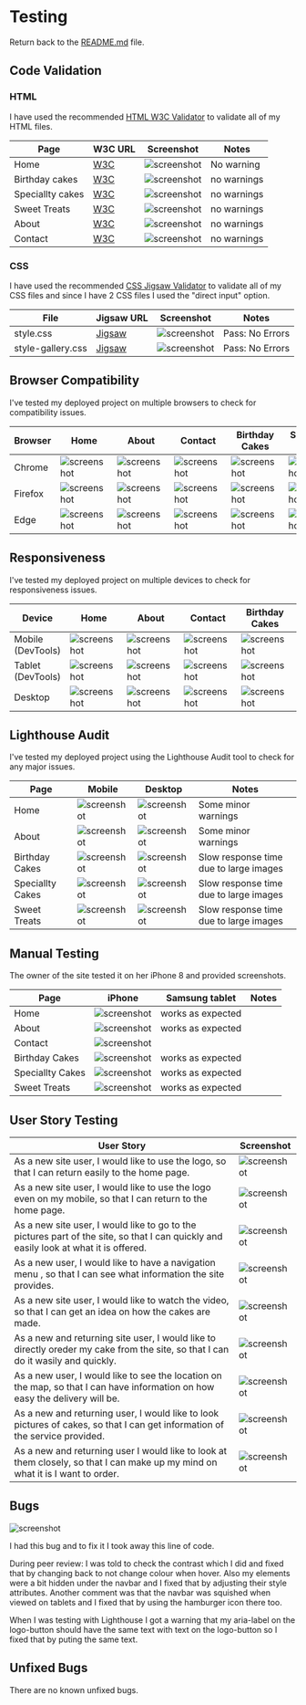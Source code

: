 # Testing

Return back to the [README.md](README.md) file.

## Code Validation

### HTML

I have used the recommended [HTML W3C Validator](https://validator.w3.org) to validate all of my HTML files.


| Page | W3C URL | Screenshot | Notes |
| --- | --- | --- | --- |
| Home | [W3C](https://validator.w3.org/nu/?doc=https%3A%2F%2FEfthymiaKakoulidou.github.io%2Fcakes-by-kg%2Findex.html) | ![screenshot](documentation/html-validation-home.JPG) | No warning |
| Birthday cakes | [W3C](https://validator.w3.org/nu/?doc=https%3A%2F%2FEfthymiaKakoulidou.github.io%2Fcakes-by-kg%2Fbirthday-cakes.html) | ![screenshot](documentation/html-validation-birthday-cakes.JPG) | no warnings|
| Speciallty cakes | [W3C](https://validator.w3.org/nu/?doc=https%3A%2F%2FEfthymiaKakoulidou.github.io%2Fcakes-by-kg%2Fspeciallty-cakes.html) | ![screenshot](documentation/html-validation-birthday-cakes.JPG) | no warnings|
| Sweet Treats | [W3C](https://validator.w3.org/nu/?doc=https%3A%2F%2FEfthymiaKakoulidou.github.io%2Fcakes-by-kg%2Fsweet-treats.html) | ![screenshot](documentation/html-validation-birthday-cakes.JPG) | no warnings|
| About | [W3C](https://validator.w3.org/nu/?doc=https%3A%2F%2FEfthymiaKakoulidou.github.io%2Fcakes-by-kg%2Fabout.html) | ![screenshot](documentation/html-validation-birthday-cakes.JPG) | no warnings|
| Contact | [W3C](https://validator.w3.org/nu/?doc=https%3A%2F%2FEfthymiaKakoulidou.github.io%2Fcakes-by-kg%2Fcontact.html) | ![screenshot](documentation/html-validation-contact.JPG) | no warnings |

### CSS

I have used the recommended [CSS Jigsaw Validator](https://jigsaw.w3.org/css-validator) to validate all of my CSS files and since I have 2 CSS files I used the "direct input" option.

| File | Jigsaw URL | Screenshot | Notes |
| --- | --- | --- | --- |
| style.css | [Jigsaw](https://jigsaw.w3.org/css-validator/validator?uri=https%3A%2F%2FEfthymiaKakoulidou.github.io%2Fcakes-by-kg) | ![screenshot](documentation/css-validation-style.JPG) | Pass: No Errors |
| style-gallery.css | [Jigsaw](https://jigsaw.w3.org/css-validator/validator?uri=https%3A%2F%2FEfthymiaKakoulidou.github.io%2Fcakes-by-kg) | ![screenshot](documentation/css-validation-style.JPG) | Pass: No Errors |


## Browser Compatibility

I've tested my deployed project on multiple browsers to check for compatibility issues.

| Browser | Home | About | Contact | Birthday Cakes | Speciallty Cakes | Sweet Treats |
| --- | --- | --- | --- | --- | --- | --- |
| Chrome | ![screenshot](documentation/browser-chrome-home.JPG) | ![screenshot](documentation/browser-chrome-about.JPG) | ![screenshot](documentation/browser-chrome-contact.JPG) | ![screenshot](documentation/browser-chrome-birthday-cakes.JPG)| ![screenshot](documentation/browser-chrome-speciallty-cakes.JPG) | ![screenshot](documentation/browser-chrome-sweet-treats.JPG) | Works as expected |
| Firefox | ![screenshot](documentation/browser-firefox-home.JPG) | ![screenshot](documentation/browser-firefox-about.JPG) | ![screenshot](documentation/browser-firefox-contact.JPG) | ![screenshot](documentation/browser-firefox-birthday-cakes.JPG) | ![screenshot](documentation/browser-firefox-speciallty-cakes.JPG) | ![screenshot](documentation/browser-firefox-sweet-treats.JPG) | Works as expected |
| Edge | ![screenshot](documentation/browser-edge-home.JPG) | ![screenshot](documentation/browser-edge-about.JPG) | ![screenshot](documentation/browser-edge-contact.JPG) | ![screenshot](documentation/browser-edge-birthday-cakes.JPG) | ![screenshot](documentation/browser-edge-speciallty-cakes.JPG) | ![screenshot](documentation/browser-edge-sweet-treats.JPG) | Works as expected |


## Responsiveness

I've tested my deployed project on multiple devices to check for responsiveness issues.

| Device | Home | About | Contact | Birthday Cakes | Speciallty Cakes | Sweet Treats |
| --- | --- | --- | --- | --- | --- | --- |
| Mobile (DevTools) | ![screenshot](documentation/responsive-mobile-home.JPG) | ![screenshot](documentation/responsive-mobile-about.JPG) | ![screenshot](documentation/responsive-mobile-contact.JPG) | ![screenshot](documentation/responsive-mobile-birthday-cakes.JPG) | ![screenshot](documentation/responsive-mobile-speciallty-cakes.JPG) | ![screenshot](documentation/responsive-mobile-sweet-treats.JPG) | Works as expected |
| Tablet (DevTools) | ![screenshot](documentation/responsive-tablet-home.JPG) | ![screenshot](documentation/responsive-tablet-about.JPG) | ![screenshot](documentation/responsive-tablet-contact.JPG) | ![screenshot](documentation/responsive-tablet-birthday-cakes.JPG) | ![screenshot](documentation/responsive-tablet-speciallty-cakes.JPG) | ![screenshot](documentation/responsive-tablet-sweet-treats.JPG) | Works as expected |
| Desktop | ![screenshot](documentation/responsive-desktop-home.JPG) | ![screenshot](documentation/responsive-desktop-about.JPG) | ![screenshot](documentation/responsive-desktop-contact.JPG) | ![screenshot](documentation/responsive-desktop-birthday-cakes.JPG) | ![screenshot](documentation/responsive-desktop-speciallty-cakes.JPG) | ![screenshot](documentation/responsive-desktop-sweet-treats.JPG) | Works as expected |


## Lighthouse Audit


I've tested my deployed project using the Lighthouse Audit tool to check for any major issues.

| Page | Mobile | Desktop | Notes |
| --- | --- | --- | --- |
| Home | ![screenshot](documentation/lighthouse-home-mobile.JPG) | ![screenshot](documentation/lighthouse-home-desktop.JPG) | Some minor warnings |
| About | ![screenshot](documentation/lighthouse-about-mobile.JPG) | ![screenshot](documentation/lighthouse-about-desktop.JPG) | Some minor warnings |
| Birthday Cakes | ![screenshot](documentation/lighthouse-birthday-cakes-mobile.JPG) | ![screenshot](documentation/lighthouse-birthday-cakes-desktop.JPG) | Slow response time due to large images |
| Speciallty Cakes | ![screenshot](documentation/lighthouse-speciallty-cakes-mobile.JPG) | ![screenshot](documentation/lighthouse-speciallty-cakes-desktop.JPG) | Slow response time due to large images |
| Sweet Treats | ![screenshot](documentation/lighthouse-sweet-treats-mobile.JPG) | ![screenshot](documentation/lighthouse-sweet-treats-desktop.JPG) | Slow response time due to large images |


## Manual Testing

The owner of the site tested it on her iPhone 8 and provided screenshots.

| Page | iPhone | Samsung tablet | Notes |
| --- | --- | --- | --- |
| Home | ![screenshot](documentation/kg-home.JPG) | works as expected |
| About | ![screenshot](documentation/kg-about.JPG) | works as expected |
| Contact | ![screenshot](documentation/kg-contact.JPG) |
| Birthday Cakes | ![screenshot](documentation/kg-birthday-cakes.JPG) | works as expected |
| Speciallty Cakes | ![screenshot](documentation/kg-speciallty-cakes.JPG) | works as expected |
| Sweet Treats | ![screenshot](documentation/kg-sweet-treats.JPG) | works as expected |

## User Story Testing


| User Story | Screenshot |
| --- | --- |
| As a new site user, I would like to use the logo, so that I can return easily to the home page. | ![screenshot](documentation/feature01.JPG) |
| As a new site user, I would like to use the logo even on my mobile, so that I can return to the home page. | ![screenshot](documentation/feature02.JPG) |
| As a new site user, I would like to go to the pictures part of the site, so that I can quickly and easily look at what it is offered. | ![screenshot](documentation/feature03.JPG) |
| As a new user, I would like to have a navigation menu , so that I can see what information the site provides. | ![screenshot](documentation/feature04.JPG) |
| As a new site user, I would like to watch the video, so that I can get an idea on how the cakes are made. | ![screenshot](documentation/feature05.JPG) |
| As a new and returning site user, I would like to directly oreder my cake from the site, so that I can do it wasily and quickly. | ![screenshot](documentation/feature06.JPG) |
| As a new user, I would like to see the location on the map, so that I can have information on how easy the delivery will be. | ![screenshot](documentation/feature07.JPG) |
| As a new and returning user, I would like to look pictures of cakes, so that I can get information of the service provided. | ![screenshot](documentation/feature08.JPG) |
| As a new and returning user I would like to look at them closely, so that I can make up my mind on what it is I want to order. | ![screenshot](documentation/feature09.JPG) |

## Bugs

![screenshot](documentation/bug.JPG)

I had this bug and to fix it I took away this line of code.

During peer review:
I was told to check the contrast which I did and fixed that by changing back to not change colour when hover.
Also my elements were a bit hidden under the navbar and I fixed that by adjusting their style attributes.
Another comment was that the navbar was squished when viewed on tablets and I fixed that by using the hamburger icon there too.

When I was testing with Lighthouse I got a warning that my aria-label on the logo-button should have the same text with text on the logo-button so I fixed that by puting the same text.


## Unfixed Bugs

There are no known unfixed bugs.
 